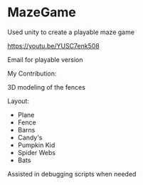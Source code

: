 # MazeGame
Used unity to create a playable maze game

https://youtu.be/YUSC7enk508

Email for playable version

My Contribution: 

3D modeling of the fences

Layout:
- Plane
- Fence
- Barns
- Candy's 
- Pumpkin Kid 
- Spider Webs
- Bats

Assisted in debugging scripts when needed
